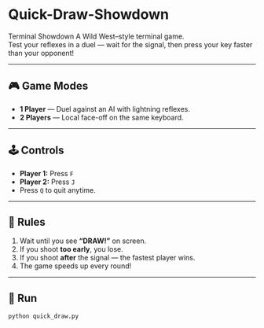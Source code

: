 # Quick-Draw-Showdown
Terminal Showdown
A Wild West–style terminal game.  
Test your reflexes in a duel — wait for the signal, then press your key faster than your opponent!

---

## 🎮 Game Modes
- **1 Player** — Duel against an AI with lightning reflexes.  
- **2 Players** — Local face-off on the same keyboard.

---

## 🕹️ Controls
- **Player 1:** Press `F`
- **Player 2:** Press `J`
- Press `Q` to quit anytime.

---

## 🧠 Rules
1. Wait until you see **“DRAW!”** on screen.  
2. If you shoot **too early**, you lose.  
3. If you shoot **after** the signal — the fastest player wins.  
4. The game speeds up every round!

---

## 🚀 Run
```bash
python quick_draw.py
